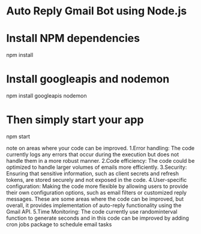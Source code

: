 # Auto Reply Gmail Bot using Node.js 

# Install NPM dependencies
npm install

# Install googleapis and nodemon
npm install googleapis nodemon

# Then simply start your app
npm start


note on areas where your code can be improved.
1.Error handling: The code currently logs any errors that occur during the execution but does not
  handle them in a more robust manner.
2.Code efficiency: The code could be optimized to handle larger volumes of emails more efficiently.
3.Security: Ensuring that sensitive information, such as client secrets and refresh tokens, are stored
  securely and not exposed in the   code.
4.User-specific configuration: Making the code more flexible by allowing users to provide their own
  configuration options, such as email    filters or customized reply messages.
  These are some areas where the code can be improved, but overall, it provides implementation of
  auto-reply functionality using the Gmail API.
5.Time Monitoring: The code currently use randominterval function to generate seconds and in this code can be improved by adding cron jobs package to schedule email tasks 


